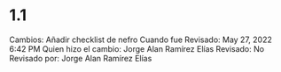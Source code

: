 # 1.1

Cambios: Añadir checklist de nefro
Cuando fue Revisado: May 27, 2022 6:42 PM
Quien hizo el cambio: Jorge Alan Ramírez Elías
Revisado: No
Revisado por: Jorge Alan Ramírez Elías